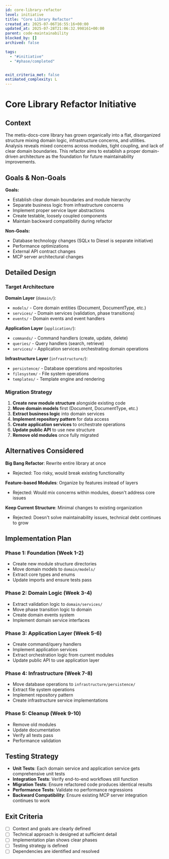 ```yaml
---
id: core-library-refactor
level: initiative
title: "Core Library Refactor"
created_at: 2025-07-06T16:55:16+00:00
updated_at: 2025-07-28T21:06:32.998161+00:00
parent: code-maintainability
blocked_by: []
archived: false

tags:
  - "#initiative"
  - "#phase/completed"


exit_criteria_met: false
estimated_complexity: L
---
```


# Core Library Refactor Initiative

## Context

The metis-docs-core library has grown organically into a flat, disorganized structure mixing domain logic, infrastructure concerns, and utilities. Analysis reveals mixed concerns across modules, tight coupling, and lack of clear domain boundaries. This refactor aims to establish a proper domain-driven architecture as the foundation for future maintainability improvements.

## Goals & Non-Goals

**Goals:**
- Establish clear domain boundaries and module hierarchy
- Separate business logic from infrastructure concerns
- Implement proper service layer abstractions
- Create testable, loosely coupled components
- Maintain backward compatibility during refactor

**Non-Goals:**
- Database technology changes (SQLx to Diesel is separate initiative)
- Performance optimizations
- External API contract changes
- MCP server architectural changes

## Detailed Design

### Target Architecture

**Domain Layer** (`domain/`):
- `models/` - Core domain entities (Document, DocumentType, etc.)
- `services/` - Domain services (validation, phase transitions)
- `events/` - Domain events and event handlers

**Application Layer** (`application/`):
- `commands/` - Command handlers (create, update, delete)
- `queries/` - Query handlers (search, retrieve)
- `services/` - Application services orchestrating domain operations

**Infrastructure Layer** (`infrastructure/`):
- `persistence/` - Database operations and repositories
- `filesystem/` - File system operations
- `templates/` - Template engine and rendering

### Migration Strategy

1. **Create new module structure** alongside existing code
2. **Move domain models** first (Document, DocumentType, etc.)
3. **Extract business logic** into domain services
4. **Implement repository pattern** for data access
5. **Create application services** to orchestrate operations
6. **Update public API** to use new structure
7. **Remove old modules** once fully migrated

## Alternatives Considered

**Big Bang Refactor**: Rewrite entire library at once
- Rejected: Too risky, would break existing functionality

**Feature-based Modules**: Organize by features instead of layers
- Rejected: Would mix concerns within modules, doesn't address core issues

**Keep Current Structure**: Minimal changes to existing organization
- Rejected: Doesn't solve maintainability issues, technical debt continues to grow

## Implementation Plan

### Phase 1: Foundation (Week 1-2)
- Create new module structure directories
- Move domain models to `domain/models/`
- Extract core types and enums
- Update imports and ensure tests pass

### Phase 2: Domain Logic (Week 3-4)
- Extract validation logic to `domain/services/`
- Move phase transition logic to domain
- Create domain events system
- Implement domain service interfaces

### Phase 3: Application Layer (Week 5-6)
- Create command/query handlers
- Implement application services
- Extract orchestration logic from current modules
- Update public API to use application layer

### Phase 4: Infrastructure (Week 7-8)
- Move database operations to `infrastructure/persistence/`
- Extract file system operations
- Implement repository pattern
- Create infrastructure service implementations

### Phase 5: Cleanup (Week 9-10)
- Remove old modules
- Update documentation
- Verify all tests pass
- Performance validation

## Testing Strategy

- **Unit Tests**: Each domain service and application service gets comprehensive unit tests
- **Integration Tests**: Verify end-to-end workflows still function
- **Migration Tests**: Ensure refactored code produces identical results
- **Performance Tests**: Validate no performance regressions
- **Backward Compatibility**: Ensure existing MCP server integration continues to work

## Exit Criteria

- [ ] Context and goals are clearly defined
- [ ] Technical approach is designed at sufficient detail
- [ ] Implementation plan shows clear phases
- [ ] Testing strategy is defined
- [ ] Dependencies are identified and resolved